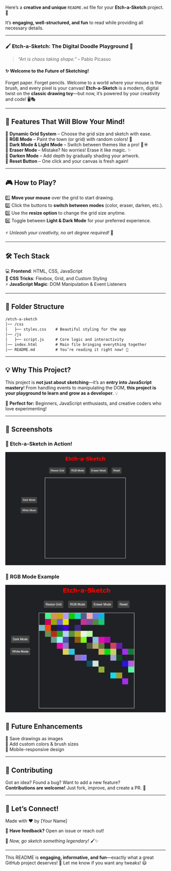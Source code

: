 Here’s a **creative and unique** `README.md` file for your **Etch-a-Sketch** project. 🚀  

It’s **engaging, well-structured, and fun** to read while providing all necessary details.  

---

### **🖌️ Etch-a-Sketch: The Digital Doodle Playground 🎨**  

> _“Art is chaos taking shape.”_ – Pablo Picasso  

#### **✨ Welcome to the Future of Sketching!**  

Forget paper. Forget pencils. Welcome to a world where your mouse is the brush, and every pixel is your canvas! **Etch-a-Sketch** is a modern, digital twist on the **classic drawing toy**—but now, it’s powered by your creativity and code! 🖥️🎭  

---

## **🚀 Features That Will Blow Your Mind!**  

🔹 **Dynamic Grid System** – Choose the grid size and sketch with ease.  
🔹 **RGB Mode** – Paint the town (or grid) with random colors! 🌈  
🔹 **Dark Mode & Light Mode** – Switch between themes like a pro! 🌙☀️  
🔹 **Eraser Mode** – Mistake? No worries! Erase it like magic. ✨  
🔹 **Darken Mode** – Add depth by gradually shading your artwork.  
🔹 **Reset Button** – One click and your canvas is fresh again!  

---

## **🎮 How to Play?**  

1️⃣ **Move your mouse** over the grid to start drawing.  
2️⃣ Click the buttons to **switch between modes** (color, eraser, darken, etc.).  
3️⃣ Use the **resize option** to change the grid size anytime.  
4️⃣ Toggle between **Light & Dark Mode** for your preferred experience.  

⚡ _Unleash your creativity, no art degree required!_ 🎨  

---

## **🛠️ Tech Stack**  

💻 **Frontend**: HTML, CSS, JavaScript  
🎨 **CSS Tricks**: Flexbox, Grid, and Custom Styling  
⚡ **JavaScript Magic**: DOM Manipulation & Event Listeners  

---

## **📂 Folder Structure**  

```
/etch-a-sketch
│── /css
│   ├── styles.css    # Beautiful styling for the app
│── /js
│   ├── script.js     # Core logic and interactivity
│── index.html        # Main file bringing everything together
│── README.md         # You’re reading it right now! 📖
```

---

## **💡 Why This Project?**  

This project is **not just about sketching**—it’s an **entry into JavaScript mastery**! From handling events to manipulating the DOM, **this project is your playground to learn and grow as a developer**. 💡  

🎯 **Perfect for:** Beginners, JavaScript enthusiasts, and creative coders who love experimenting!  

---

## 📸 Screenshots

### 🎨 Etch-a-Sketch in Action!
![Etch-a-Sketch Screenshot](screenshots/1.png)

### 🌈 RGB Mode Example
![RGB Mode](screenshots/2.png)


## **📌 Future Enhancements**  

🔹 Save drawings as images  
🔹 Add custom colors & brush sizes  
🔹 Mobile-responsive design  

---

## **🤝 Contributing**  

Got an idea? Found a bug? Want to add a new feature?   
**Contributions are welcome!** Just fork, improve, and create a PR. 🚀  

---

## **💬 Let’s Connect!**  

Made with ❤️ by [Your Name]  

📩 **Have feedback?** Open an issue or reach out!  

🎨 _Now, go sketch something legendary!_ 🖌️✨  

---

This README is **engaging, informative, and fun**—exactly what a great GitHub project deserves! 🚀 Let me know if you want any tweaks! 😃
